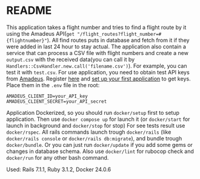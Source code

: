 # README

This application takes a flight number and tries to find a flight route by it using the Amadeus API(`get "/flight_routes?flight_number=#{flightnumber}"`). All find routes puts in database and fetch from it if they were added in last 24 hour to stay actual.
The application also contain a service that can process a CSV file with flight numbers and create a new `output.csv` with the received data(you can call it by `Handlers::CsvHandler.new.call('filename.csv')`).  For example, you can test it with `test.csv`.
For use application, you need to obtain test API keys from [Amadeus](https://developers.amadeus.com). Register [here](https://developers.amadeus.com/register) and [set up your first application](https://developers.amadeus.com/my-apps) to get keys. Place them in the `.env` file in the root:
```
AMADEUS_CLIENT_ID=your_API_key
AMADEUS_CLIENT_SECRET=your_API_secret
```
Application Dockerized, so you should run `docker/setup` first to setup application. Then use `docker compose up` for launch it (or `docker/start` for launch in background and `docker/stop` for stop)
For see tests result use `docker/rspec`. All rails commands launch trough `docker/rails` (like `docker/rails console` or `docker/rails db:migrate`), and bundle trough `docker/bundle`. Or you can just run `docker/update` if you add some gems or changes in database schema. Also use `docker/lint` for rubocop check and `docker/run` for any other bash command.

Used: Rails 7.1.1, Ruby 3.1.2, Docker 24.0.6

